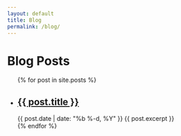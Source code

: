 ```yaml
---
layout: default
title: Blog
permalink: /blog/
---
```


<div class="blog wrapper-sm mt3">
  <h1 class="page-heading">Blog Posts</h1>
  <div class="page-border"></div>

  <ul class="post-list">
    {% for post in site.posts %}
      <li class="post-item">
        <h2>
          <a class="post-link" href="{{ post.url }}">{{ post.title }}</a>
        </h2>
        <span class="post-meta">{{ post.date | date: "%b %-d, %Y" }}</span>
        {{ post.excerpt }}
      </li>
    {% endfor %}
  </ul>

  <!-- <p class="rss-subscribe">subscribe <a href="{{ "feed.xml" }}">via RSS</a></p> -->
</div>
